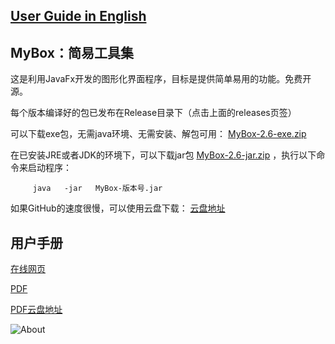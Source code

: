 ## [User Guide in English](https://mararsh.github.io/MyBox/english_interface.html)

## MyBox：简易工具集

这是利用JavaFx开发的图形化界面程序，目标是提供简单易用的功能。免费开源。

每个版本编译好的包已发布在Release目录下（点击上面的releases页签）

可以下载exe包，无需java环境、无需安装、解包可用： [MyBox-2.6-exe.zip](https://github.com/Mararsh/MyBox/releases/download/v2.6/MyBox-2.6-exe.zip) 

在已安装JRE或者JDK的环境下，可以下载jar包 [MyBox-2.6-jar.zip](https://github.com/Mararsh/MyBox/releases/download/v2.6/MyBox-2.6-jar.zip) ，执行以下命令来启动程序：
<PRE><CODE>     java   -jar   MyBox-版本号.jar</CODE></PRE>

如果GitHub的速度很慢，可以使用云盘下载：
[云盘地址](https://pan.baidu.com/s/1fWMRzym_jh075OCX0D8y8A#list/path=%2F)


## 用户手册

[在线网页](https://mararsh.github.io/MyBox/snapshots.html)

[PDF](https://mararsh.github.io/MyBox/MyBox-UserGuide.pdf)

[PDF云盘地址](https://pan.baidu.com/s/1GfnwzNhKj_84VM0ffLbwRg)


![About](https://mararsh.github.io/MyBox/intro.jpg)


